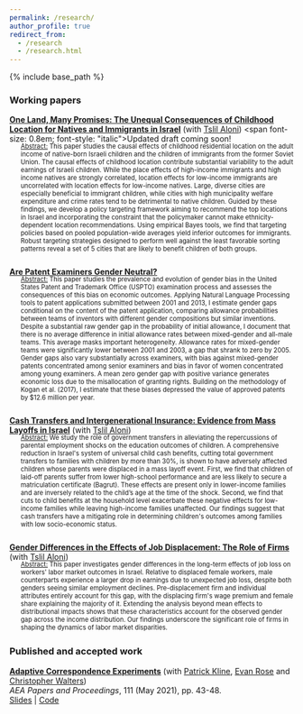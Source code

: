 ```yaml
---
permalink: /research/
author_profile: true
redirect_from:
  - /research
  - /research.html
---
```


{% include base_path %}  

<!-- Add Metadata for the paper "One Land, Many Promises..." -->
<meta name="citation_title" content="One Land, Many Promises: The Unequal Consequences of Childhood Location for Natives and Immigrants in Israel">
<meta name="citation_author" content="Avivi Hadar; Tslil Aloni">
<meta name="citation_pdf_url" content="https://avivihadar.github.io/files/many_promises_jmp.pdf">

<!-- Are Patent Examiners Gender Neutral?" -->
<meta name="citation_title" content="Are Patent Examiners Gender Neutral?">
<meta name="citation_author" content="Avivi Hadar">
<meta name="citation_pdf_url" content="https://avivihadar.github.io/files/patents_gender.pdf">

<!-- Cash Transfers and Intergenerational Insurance: Evidence from Mass Layoffs in Israel" -->
<meta name="citation_title" content="Cash Transfers and Intergenerational Insurance: Evidence from Mass Layoffs in Israel">
<meta name="citation_author" content="Avivi Hadar; Tslil Aloni">
<meta name="citation_pdf_url" content="https://avivihadar.github.io/files/Jobloss_children_reform.pdf">
 
<script type="application/ld+json">
{
  "@context": "https://schema.org",
  "@type": "ScholarlyArticle",
  "headline": "Cash Transfers and Intergenerational Insurance: Evidence from Mass Layoffs in Israel",
  "author": [
    {
      "@type": "Person",
      "name": "Avivi Hadar"
    },
    {
      "@type": "Person",
      "name": "Tslil Aloni"
    }
  ],
  "datePublished": "2024-01-27", 
  "abstract": "We study the role of government transfers in alleviating the repercussions of parental employment shocks on the education outcomes of children. A comprehensive reduction in Israel's system of universal child cash benefits, cutting total government transfers to families with children by more than 30%, is shown to have adversely affected children whose parents were displaced in a mass layoff event. First, we find that children of laid-off parents suffer from lower high-school performance and are less likely to secure a matriculation certificate (Bagrut). These effects are present only in lower-income families and are inversely related to the child’s age at the time of the shock. Second, we find that cuts to child benefits at the household level exacerbate these negative effects for low-income families while leaving high-income families unaffected. Our findings suggest that cash transfers have a mitigating role in determining children's outcomes among families with low socio-economic status.",
  "url": "https://avivihadar.github.io/files/Jobloss_children_reform.pdf"
}
</script>


<style>
    details {
      margin-top: -16px; /* Adjust as needed */
    }

    details > summary {
      display: block;
    }



    details > summary::before {
      font-size: 0.9em;
      margin-right: 5px;
      display: inline-block;
      content: '▶️';
      transition: transform 0.5s ease;
      position: relative;
    }

    details[open] > summary::before {
      transform: rotate(90deg);
    }
</style>

### Working papers


<span style="color:#3b5998">[**One Land, Many Promises: The Unequal Consequences of Childhood Location for Natives and Immigrants in Israel**](/files/many_promises_jmp.pdf) </span>  (with [Tslil Aloni](https://sites.google.com/view/tslil-aloni/home?authuser=0)) <span font-size: 0.8em; font-style: "italic">Updated draft coming soon! </span> 

<div class="indented-text" style="font-size: 0.8em; margin-left: 20px; margin-bottom: 25px; margin-top: -16px">
<span style="text-decoration: underline;">Abstract:</span> This paper studies the causal effects of childhood residential location on the adult income of native-born Israeli children and the children of immigrants from the former Soviet Union. The causal effects of childhood location contribute substantial variability to the adult earnings of Israeli children. While the place effects of high-income immigrants and high income natives are strongly correlated, location effects for low-income immigrants are uncorrelated with location effects for low-income natives. Large, diverse cities are especially beneficial to immigrant children, while cities with high municipality welfare expenditure and crime rates tend to be detrimental to native children. Guided by these findings, we develop a policy targeting framework aiming to recommend the top locations in Israel and incorporating the constraint that the policymaker cannot make ethnicity-dependent location recommendations. Using empirical Bayes tools, we find that targeting policies based on pooled population-wide averages yield inferior outcomes for immigrants. Robust targeting strategies designed to perform well against the least favorable sorting patterns reveal a set of 5 cities that are likely to benefit children of both groups.
</div>

<span style="color:#3b5998">[**Are Patent Examiners Gender Neutral?**](/files/patents_gender.pdf)</span> 


<div class="indented-text" style="font-size: 0.8em; margin-left: 20px; margin-bottom: 25px; margin-top: -16px">
<span style="text-decoration: underline;">Abstract:</span> This paper studies the prevalence and evolution of gender bias in the United States Patent and Trademark Office (USPTO) examination process and assesses the consequences of this bias on economic outcomes. Applying Natural Language Processing tools to patent applications submitted between 2001 and 2013, I estimate gender gaps conditional on the content of the patent application, comparing allowance probabilities between teams of inventors with different gender compositions but similar inventions. Despite a substantial raw gender gap in the probability of initial allowance, I document that there is no average difference in initial allowance rates between mixed-gender and all-male teams.  This average masks important heterogeneity. Allowance rates for mixed-gender teams were significantly lower between 2001 and 2003, a gap that shrank to zero by 2005. Gender gaps also vary substantially across examiners, with bias against mixed-gender patents concentrated among senior examiners and bias in favor of women concentrated among young examiners. A mean zero gender gap with positive variance generates economic loss due to the misallocation of granting rights. Building on the methodology of Kogan et al. (2017), I estimate that these biases depressed the value of approved patents by $12.6 million per year.
</div>

 


<span style="color:#3b5998">[**Cash Transfers and Intergenerational Insurance: Evidence from Mass Layoffs in Israel**](/files/Jobloss_children_reform.pdf)</span> (with [Tslil Aloni](https://sites.google.com/view/tslil-aloni/home?authuser=0)) 


<div class="indented-text" style="font-size: 0.8em; margin-left: 20px; margin-bottom: 25px; margin-top: -16px">
    <span style="text-decoration: underline;">Abstract:</span> We study the role of government transfers in alleviating the repercussions of parental employment shocks on the education outcomes of children. A comprehensive reduction in Israel's system of universal child cash benefits, cutting total government transfers to families with children by more than 30%, is shown to have adversely affected children whose parents were displaced in a mass layoff event. First, we find that children of laid-off parents suffer from lower high-school performance and are less likely to secure a matriculation certificate (Bagrut). These effects are present only in lower-income families and are inversely related to the child’s age at the time of the shock. Second, we find that cuts to child benefits at the household level exacerbate these negative effects for low-income families while leaving high-income families unaffected. Our findings suggest that cash transfers have a mitigating role in determining children's outcomes among families with low socio-economic status. 
</div>


<span style="color:#3b5998">[**Gender Differences in the Effects of Job Displacement: The Role of Firms**]()</span>  (with [Tslil Aloni](https://sites.google.com/view/tslil-aloni/home?authuser=0)) 


<div class="indented-text" style="font-size: 0.8em; margin-left: 20px; margin-bottom: 25px; margin-top: -16px">
    <span style="text-decoration: underline;">Abstract:</span> This paper investigates gender differences in the long-term effects of job loss on workers' labor market outcomes in Israel. Relative to displaced female workers, male counterparts experience a larger drop in earnings due to unexpected job loss, despite both genders seeing similar employment declines. Pre-displacement firm and individual attributes entirely account for this gap, with the displacing firm's wage premium and female share explaining the majority of it. Extending the analysis beyond mean effects to distributional impacts shows that these characteristics account for the observed gender gap across the income distribution. Our findings underscore the significant role of firms in shaping the dynamics of labor market disparities. 
</div>





### Published and accepted work

[**Adaptive Correspondence Experiments**](https://eml.berkeley.edu/~pkline/papers/skynet.pdf) (with [Patrick Kline](https://eml.berkeley.edu/~pkline/), [Evan Rose](https://ekrose.github.io/) and [Christopher Walters](https://eml.berkeley.edu/~crwalters/))   
*AEA Papers and Proceedings*, 111 (May 2021), pp. 43-48. \
[Slides](/files/AdaptiveCorrespondenceExperiments_Slides.pdf) | [Code](/files/AdaptiveCorrespondenceExperiments_code.zip) 


<!--- 
/files/jobloss_gender.pdf
### Work in progress
<span style="color:#3b5998">*The Socio-Economic Effects of a Large-Scale Subsidized Housing Program*</span> (with [Felipe Lobel](http://felipelobel.com/#home) and [Winnie van Dijk](https://sites.google.com/site/winnielillianvandijk/)) 

<span style="color:#3b5998">*The Role of Tax Preparers in Individual Tax Optimization*</span> (with  [Katarzyna Bilicka](https://katarzynabilicka.weebly.com/), [Jakob Brounstein](https://jakobbrounstein.github.io/research.html), [Felipe Lobel](http://felipelobel.com/#home) and Alexander Yuskavage) 

-->
